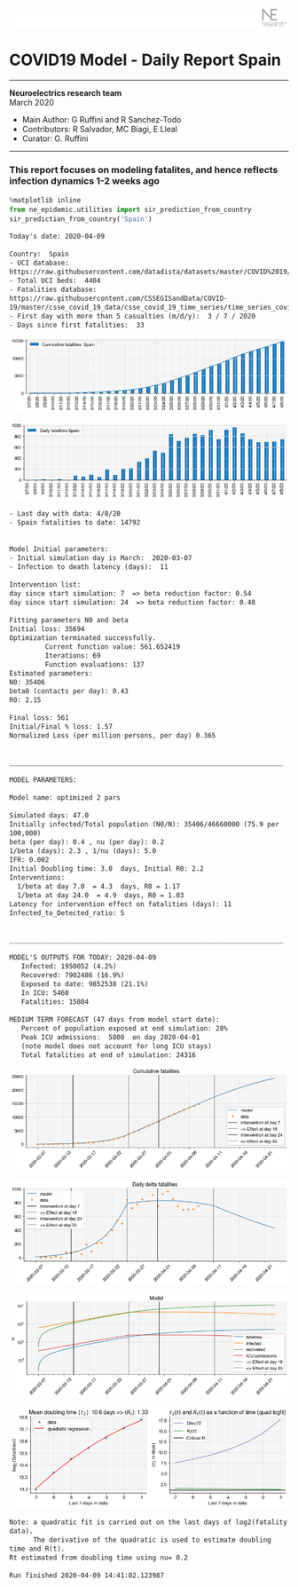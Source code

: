![](./images/logo.png)
# COVID19 Model - Daily Report Spain

---

**Neuroelectrics research team**  
March 2020  
* Main Author: G Ruffini and R Sanchez-Todo  
* Contributors: R Salvador, MC Biagi, E Lleal
* Curator: G. Ruffini

---

### This report focuses on modeling fatalites, and hence reflects infection dynamics 1-2 weeks ago


```python
%matplotlib inline
from ne_epidemic.utilities import sir_prediction_from_country
sir_prediction_from_country('Spain')
```

    Today's date: 2020-04-09 
    
    Country:  Spain
    - UCI database:  https://raw.githubusercontent.com/datadista/datasets/master/COVID%2019/ccaa_camas_uci_2017.csv
    - Total UCI beds:  4404
    - Fatalities database:  https://raw.githubusercontent.com/CSSEGISandData/COVID-19/master/csse_covid_19_data/csse_covid_19_time_series/time_series_covid19_deaths_global.csv
    - First day with more than 5 casualties (m/d/y):  3 / 7 / 2020
    - Days since first fatalities:  33



![png](01%20-%20Daily_Report_Spain_files/01%20-%20Daily_Report_Spain_2_1.png)



![png](01%20-%20Daily_Report_Spain_files/01%20-%20Daily_Report_Spain_2_2.png)


    - Last day with data: 4/8/20
    - Spain fatalities to date: 14792
     
    
    Model Initial parameters:
    - Initial simulation day is March:  2020-03-07
    - Infection to death latency (days):  11
    
    Intervention list:
    day since start simulation: 7  => beta reduction factor: 0.54
    day since start simulation: 24  => beta reduction factor: 0.48
    
    Fitting parameters N0 and beta
    Initial loss: 35694
    Optimization terminated successfully.
             Current function value: 561.652419
             Iterations: 69
             Function evaluations: 137
    Estimated parameters:
    N0: 35406
    beta0 (contacts per day): 0.43
    R0: 2.15
    
    Final loss: 561
    Initial/Final % loss: 1.57
    Normalized Loss (per million persons, per day) 0.365 
    
    
    _____________________________________________________________________
     
    MODEL PARAMETERS:
    
    Model name: optimized 2 pars
    
    Simulated days: 47.0
    Initially infected/Total population (N0/N): 35406/46660000 (75.9 per 100,000)
    beta (per day): 0.4 , nu (per day): 0.2
    1/beta (days): 2.3 , 1/nu (days): 5.0
    IFR: 0.002
    Initial Doubling time: 3.0  days, Initial R0: 2.2
    Interventions:
      1/beta at day 7.0  = 4.3  days, R0 = 1.17
      1/beta at day 24.0  = 4.9  days, R0 = 1.03
    Latency for intervention effect on fatalities (days): 11
    Infected_to_Detected_ratio: 5
    
    
    _____________________________________________________________________
    
    MODEL'S OUTPUTS FOR TODAY: 2020-04-09
       Infected: 1950052 (4.2%)
       Recovered: 7902486 (16.9%)
       Exposed to date: 9852538 (21.1%)
       In ICU: 5460
       Fatalities: 15804
     
    MEDIUM TERM FORECAST (47 days from model start date): 
       Percent of population exposed at end simulation: 28%
       Peak ICU admissions:  5800  on day 2020-04-01
       (note model does not account for long ICU stays)
       Total fatalities at end of simulation: 24316



![png](01%20-%20Daily_Report_Spain_files/01%20-%20Daily_Report_Spain_2_4.png)



![png](01%20-%20Daily_Report_Spain_files/01%20-%20Daily_Report_Spain_2_5.png)



![png](01%20-%20Daily_Report_Spain_files/01%20-%20Daily_Report_Spain_2_6.png)


     



![png](01%20-%20Daily_Report_Spain_files/01%20-%20Daily_Report_Spain_2_8.png)


    Note: a quadratic fit is carried out on the last days of log2(fatality data).
          The derivative of the quadratic is used to estimate doubling time and R(t).
    Rt estimated from doubling time using nu= 0.2
    
    Run finished 2020-04-09 14:41:02.123987

